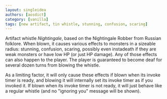 ```yaml
---
layout: singleidea
authors: [aosdict]
category: [vanilla]
tags: [new artifact, tin whistle, stunning, confusion, scaring]
---
```

Artifact whistle _Nightingale_, based on the Nightingale Robber from Russian folklore. When blown, it causes various effects to monsters in a sizeable radius: stunning, confusion, scaring, possibly even instadeath if they are weak monsters or have low HP (or just HP damage). Any of those effects can also happen to the player. The player is guaranteed to become deaf for several dozen turns from blowing the whistle.

As a limiting factor, it will only cause these effects if blown when its invoke timer is ready, and blowing it will internally set its invoke timer as if you invoked it. If blown when its invoke timer is not ready, it will just behave like a regular whistle (and no "ignoring you" message will be shown).
